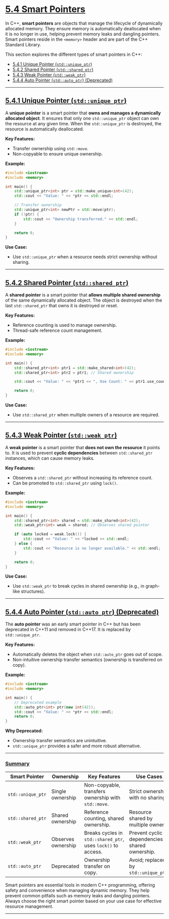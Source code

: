 # [5.4 Smart Pointers](#54-smart-pointers)

In C++, **smart pointers** are objects that manage the lifecycle of dynamically allocated memory. They ensure memory is automatically deallocated when it is no longer in use, helping prevent memory leaks and dangling pointers. Smart pointers reside in the `<memory>` header and are part of the C++ Standard Library.

This section explores the different types of smart pointers in C++:

- [5.4.1 Unique Pointer (`std::unique_ptr`)](#541-unique-pointer-stdunique_ptr)
- [5.4.2 Shared Pointer (`std::shared_ptr`)](#542-shared-pointer-stdshared_ptr)
- [5.4.3 Weak Pointer (`std::weak_ptr`)](#543-weak-pointer-stdweak_ptr)
- [5.4.4 Auto Pointer (`std::auto_ptr`) (Deprecated)](#544-auto-pointer-stdauto_ptr-deprecated)

---

## [5.4.1 Unique Pointer (`std::unique_ptr`)](#541-unique-pointer-stdunique_ptr)

A **unique pointer** is a smart pointer that **owns and manages a dynamically allocated object**. It ensures that only one `std::unique_ptr` object can own the resource at any given time. When the `std::unique_ptr` is destroyed, the resource is automatically deallocated.

**Key Features:**
- Transfer ownership using `std::move`.
- Non-copyable to ensure unique ownership.

**Example:**
```cpp
#include <iostream>
#include <memory>

int main() {
    std::unique_ptr<int> ptr = std::make_unique<int>(42);
    std::cout << "Value: " << *ptr << std::endl;

    // Transfer ownership
    std::unique_ptr<int> newPtr = std::move(ptr);
    if (!ptr) {
        std::cout << "Ownership transferred." << std::endl;
    }

    return 0;
}
```

**Use Case:** 
- Use `std::unique_ptr` when a resource needs strict ownership without sharing.

---

## [5.4.2 Shared Pointer (`std::shared_ptr`)](#542-shared-pointer-stdshared_ptr)

A **shared pointer** is a smart pointer that **allows multiple shared ownership** of the same dynamically allocated object. The object is destroyed when the last `std::shared_ptr` that owns it is destroyed or reset.

**Key Features:**
- Reference counting is used to manage ownership.
- Thread-safe reference count management.

**Example:**
```cpp
#include <iostream>
#include <memory>

int main() {
    std::shared_ptr<int> ptr1 = std::make_shared<int>(42);
    std::shared_ptr<int> ptr2 = ptr1; // Shared ownership

    std::cout << "Value: " << *ptr1 << ", Use Count: " << ptr1.use_count() << std::endl;

    return 0;
}
```

**Use Case:**
- Use `std::shared_ptr` when multiple owners of a resource are required.

---

## [5.4.3 Weak Pointer (`std::weak_ptr`)](#543-weak-pointer-stdweak_ptr)

A **weak pointer** is a smart pointer that **does not own the resource** it points to. It is used to prevent **cyclic dependencies** between `std::shared_ptr` instances, which can cause memory leaks.

**Key Features:**
- Observes a `std::shared_ptr` without increasing its reference count.
- Can be promoted to `std::shared_ptr` using `lock()`.

**Example:**
```cpp
#include <iostream>
#include <memory>

int main() {
    std::shared_ptr<int> shared = std::make_shared<int>(42);
    std::weak_ptr<int> weak = shared; // Observes shared pointer

    if (auto locked = weak.lock()) {
        std::cout << "Value: " << *locked << std::endl;
    } else {
        std::cout << "Resource is no longer available." << std::endl;
    }

    return 0;
}
```

**Use Case:**
- Use `std::weak_ptr` to break cycles in shared ownership (e.g., in graph-like structures).

---

## [5.4.4 Auto Pointer (`std::auto_ptr`) (Deprecated)](#544-auto-pointer-stdauto_ptr-deprecated)

The **auto pointer** was an early smart pointer in C++ but has been deprecated in C++11 and removed in C++17. It is replaced by `std::unique_ptr`.

**Key Features:**
- Automatically deletes the object when `std::auto_ptr` goes out of scope.
- Non-intuitive ownership transfer semantics (ownership is transferred on copy).

**Example:**
```cpp
#include <iostream>
#include <memory>

int main() {
    // Deprecated example
    std::auto_ptr<int> ptr(new int(42));
    std::cout << "Value: " << *ptr << std::endl;
    return 0;
}
```

**Why Deprecated:**
- Ownership transfer semantics are unintuitive.
- `std::unique_ptr` provides a safer and more robust alternative.

---

### [Summary](#summary)

| **Smart Pointer**    | **Ownership**         | **Key Features**                                           | **Use Cases**                                          |
|-----------------------|-----------------------|-----------------------------------------------------------|-------------------------------------------------------|
| `std::unique_ptr`     | Single ownership     | Non-copyable, transfers ownership with `std::move`.       | Strict ownership with no sharing.                    |
| `std::shared_ptr`     | Shared ownership     | Reference counting, shared ownership.                     | Resource shared by multiple owners.                  |
| `std::weak_ptr`       | Observes ownership   | Breaks cycles in `std::shared_ptr`, uses `lock()` to access. | Prevent cyclic dependencies in shared ownership.      |
| `std::auto_ptr`       | Deprecated           | Ownership transfer on copy.                               | Avoid; replaced by `std::unique_ptr`.                |

Smart pointers are essential tools in modern C++ programming, offering safety and convenience when managing dynamic memory. They help prevent common pitfalls such as memory leaks and dangling pointers. Always choose the right smart pointer based on your use case for effective resource management.

---
